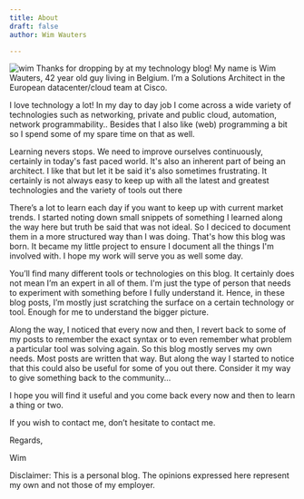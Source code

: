 ```yaml
---
title: About
draft: false
author: Wim Wauters

---
```

![wim](/images/wim_cartoon.png#floatright)
Thanks for dropping by at my technology blog! My name is Wim Wauters, 42 year old guy living in Belgium. I’m a Solutions Architect in the European datacenter/cloud team at Cisco. 

I love technology a lot! In my day to day job I come across a wide variety of technologies such as networking, private and public cloud, automation, network programmability.. Besides that I also like (web) programming a bit so I spend some of my spare time on that as well.

Learning nevers stops. We need to improve ourselves continuously, certainly in today's fast paced world. It's also an inherent part of being an architect. I like that but let it be said it's also sometimes frustrating. It certainly is not always easy to keep up with all the latest and greatest technologies and the variety of tools out there 

There’s a lot to learn each day if you want to keep up with current market trends. I started noting down small snippets of something I learned along the way here but truth be said that was not ideal. So I deciced to document them in a more structured way than I was doing. That's how this blog was born. It became my little project to ensure I document all the things I'm involved with. I hope my work will serve you as well some day. 

You’ll find many different tools or technologies on this blog. It certainly does not mean I’m an expert in all of them. I'm just the type of person that needs to experiment with something before I fully understand it. Hence, in these blog posts, I’m mostly just scratching the surface on a certain technology or tool. Enough for me to understand the bigger picture.

Along the way, I noticed that every now and then, I revert back to some of my posts to remember the exact syntax or to even remember what problem a particular tool was solving again. So this blog mostly serves my own needs. Most posts are written that way. But along the way I started to notice that this could also be useful for some of you out there. Consider it my way to give something back to the community…

I hope you will find it useful and you come back every now and then to learn a thing or two.

If you wish to contact me, don’t hesitate to contact me.

Regards,

Wim

Disclaimer: This is a personal blog. The opinions expressed here represent my own and not those of my employer.

